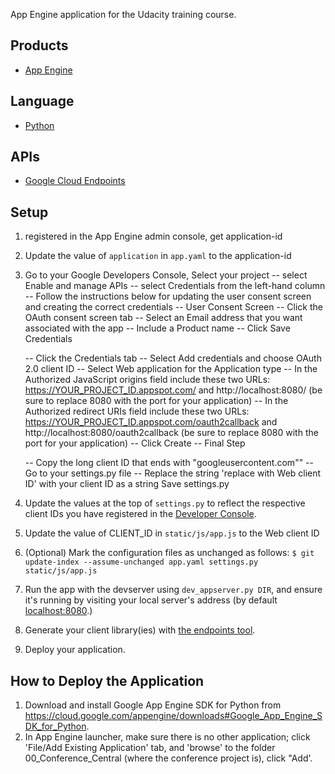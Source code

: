 App Engine application for the Udacity training course.

## Products
- [App Engine][1]

## Language
- [Python][2]

## APIs
- [Google Cloud Endpoints][3]

## Setup
1. registered in the App Engine admin console, get application-id
2. Update the value of `application` in `app.yaml` to the application-id
3. Go to your Google Developers Console, Select your project
  -- select Enable and manage APIs
  -- select Credentials from the left-hand column
  -- Follow the instructions below for updating the user consent screen and creating the correct
     credentials
    -- User Consent Screen
      -- Click the OAuth consent screen tab
      -- Select an Email address that you want associated with the app
	  -- Include a Product name
	  -- Click Save Credentials

	-- Click the Credentials tab
		-- Select Add credentials and choose OAuth 2.0 client ID
		-- Select Web application for the Application type
		-- In the Authorized JavaScript origins field include these two URLs: https://YOUR_PROJECT_ID.appspot.com/ and http://localhost:8080/ (be sure to replace 8080 with the port for your application)
		-- In the Authorized redirect URIs field include these two URLs: https://YOUR_PROJECT_ID.appspot.com/oauth2callback and http://localhost:8080/oauth2callback (be sure to replace 8080 with the port for your application)
		-- Click Create
    -- Final Step

      -- Copy the long client ID that ends with "googleusercontent.com""
      -- Go to your settings.py file
      -- Replace the string 'replace with Web client ID' with your client ID as a string
         Save settings.py
4. Update the values at the top of `settings.py` to reflect the respective client IDs you have registered in the [Developer Console][4].
5. Update the value of CLIENT_ID in `static/js/app.js` to the Web client ID
6. (Optional) Mark the configuration files as unchanged as follows:
   `$ git update-index --assume-unchanged app.yaml settings.py static/js/app.js`
7. Run the app with the devserver using `dev_appserver.py DIR`, and ensure it's running by visiting
   your local server's address (by default [localhost:8080][5].)
8. Generate your client library(ies) with [the endpoints tool][6].
9. Deploy your application.

## How to Deploy the Application
1. Download and install Google App Engine SDK for Python from https://cloud.google.com/appengine/downloads#Google_App_Engine_SDK_for_Python.
2. In App Engine launcher, make sure there is no other application; click 'File/Add Existing Application' tab, and 'browse' to the folder 00_Conference_Central (where the conference project is), click "Add'.

[1]: https://developers.google.com/appengine
[2]: http://python.org
[3]: https://developers.google.com/appengine/docs/python/endpoints/
[4]: https://console.developers.google.com/
[5]: https://localhost:8080/
[6]: https://developers.google.com/appengine/docs/python/endpoints/endpoints_tool
